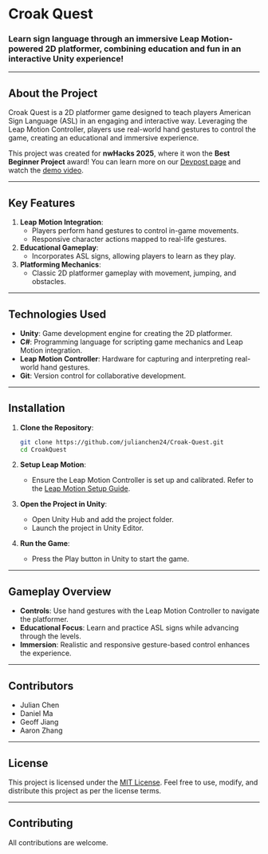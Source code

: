 # Croak Quest

### Learn sign language through an immersive Leap Motion-powered 2D platformer, combining education and fun in an interactive Unity experience!

---

## **About the Project**

Croak Quest is a 2D platformer game designed to teach players American Sign Language (ASL) in an engaging and interactive way. Leveraging the Leap Motion Controller, players use real-world hand gestures to control the game, creating an educational and immersive experience.

This project was created for **nwHacks 2025**, where it won the **Best Beginner Project** award! You can learn more on our [Devpost page](https://devpost.com/software/croak-quest) and watch the [demo video](https://www.youtube.com/watch?v=KHt1T8ZliwM).

---

## **Key Features**

1. **Leap Motion Integration**: 
   - Players perform hand gestures to control in-game movements.
   - Responsive character actions mapped to real-life gestures.
2. **Educational Gameplay**:
   - Incorporates ASL signs, allowing players to learn as they play.
3. **Platforming Mechanics**:
   - Classic 2D platformer gameplay with movement, jumping, and obstacles.

---

## **Technologies Used**

- **Unity**: Game development engine for creating the 2D platformer.
- **C#**: Programming language for scripting game mechanics and Leap Motion integration.
- **Leap Motion Controller**: Hardware for capturing and interpreting real-world hand gestures.
- **Git**: Version control for collaborative development.

---

## **Installation**

1. **Clone the Repository**:
   ```bash
   git clone https://github.com/julianchen24/Croak-Quest.git
   cd CroakQuest
   ```

2. **Setup Leap Motion**:
   - Ensure the Leap Motion Controller is set up and calibrated. Refer to the [Leap Motion Setup Guide](https://developer.leapmotion.com/).

3. **Open the Project in Unity**:
   - Open Unity Hub and add the project folder.
   - Launch the project in Unity Editor.

4. **Run the Game**:
   - Press the Play button in Unity to start the game.

---

## **Gameplay Overview**

- **Controls**: Use hand gestures with the Leap Motion Controller to navigate the platformer.
- **Educational Focus**: Learn and practice ASL signs while advancing through the levels.
- **Immersion**: Realistic and responsive gesture-based control enhances the experience.

---

## **Contributors**

- Julian Chen
- Daniel Ma
- Geoff Jiang
- Aaron Zhang

---

## **License**

This project is licensed under the [MIT License](LICENSE). Feel free to use, modify, and distribute this project as per the license terms.

---

## **Contributing**

All contributions are welcome.


